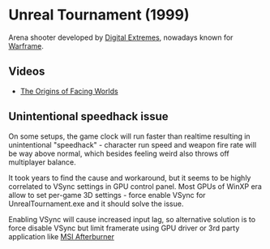 # Unreal Tournament (1999)

Arena shooter developed by [Digital Extremes](https://www.digitalextremes.com/), nowadays known for [Warframe](/games/Warframe.md).

## Videos
- [The Origins of Facing Worlds](https://youtu.be/LuUIeEgT22M?si=MXaZCmkALDk6s-4Q)

## Unintentional speedhack issue
On some setups, the game clock will run faster than realtime resulting in unintentional "speedhack" - character run speed and weapon fire rate will be way above normal, which besides feeling weird also throws off multiplayer balance. 

It took years to find the cause and workaround, but it seems to be highly correlated to VSync settings in GPU control panel. Most GPUs of WinXP era allow to set per-game 3D settings - force enable VSync for UnrealTournament.exe and it should solve the issue.

Enabling VSync will cause increased input lag, so alternative solution is to force disable VSync but limit framerate using GPU driver or 3rd party application like [MSI Afterburner](https://www.msi.com/Landing/afterburner/graphics-cards)
